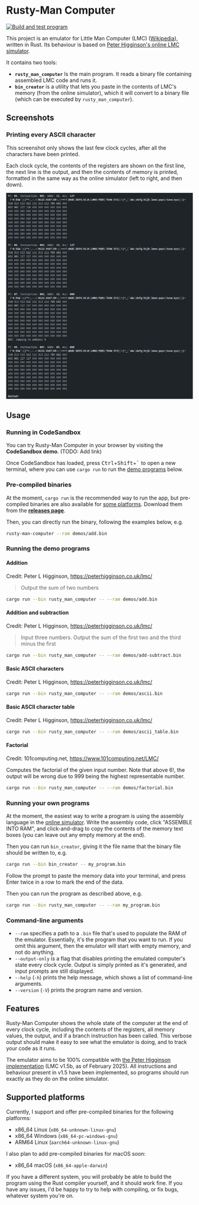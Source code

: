 # Rusty-Man Computer

[![Build and test program](https://github.com/RandomSearch18/rusty_man_computer/actions/workflows/build.yml/badge.svg)](https://github.com/RandomSearch18/rusty_man_computer/actions/workflows/build.yml)

This project is an emulator for Little Man Computer (LMC) ([Wikipedia](https://en.wikipedia.org/wiki/Little_man_computer)), written in Rust. Its behaviour is based on [Peter Higginson's online LMC simulator](https://peterhigginson.co.uk/lmc/).

It contains two tools:

- **`rusty_man_computer`** Is the main program. It reads a binary file containing assembled LMC code and runs it.
- **`bin_creator`** is a utility that lets you paste in the contents of LMC's memory (from the online simulator), which it will convert to a binary file (which can be executed by `rusty_man_computer`).

## Screenshots

### Printing every ASCII character

This screenshot only shows the last few clock cycles, after all the characters have been printed.

Each clock cycle, the contents of the registers are shown on the first line, the next line is the output, and then the contents of memory is printed, formatted in the same way as the online simulator (left to right, and then down).

![Screenshot of some of the output from the emulator running in a terminal](assets/terminal-demo-1.png)

## Usage

### Running in CodeSandbox

You can try Rusty-Man Computer in your browser by visiting the **CodeSandbox demo**. (TODO: Add link)

Once CodeSandbox has loaded, press <kbd>Ctrl</kbd>+<kbd>Shift</kbd>+<kbd>\`</kbd> to open a new terminal, where you can use `cargo run` to run the [demo programs](#running-the-demo-programs) below.

### Pre-compiled binaries

At the moment, `cargo run` is the recommended way to run the app, but pre-compiled binaries are also available for [some platforms](#supported-platforms). Download them from the **[releases page](https://github.com/RandomSearch18/rusty_man_computer/releases/latest)**.

Then, you can directly run the binary, following the examples below, e.g.

```sh
rusty-man-computer --ram demos/add.bin
```

### Running the demo programs

#### Addition

Credit: Peter L Higginson, <https://peterhigginson.co.uk/lmc/>

> Output the sum of two numbers

```bash
cargo run --bin rusty_man_computer -- --ram demos/add.bin
```

#### Addition and subtraction

Credit: Peter L Higginson, <https://peterhigginson.co.uk/lmc/>

> Input three numbers.
> Output the sum of the first two
> and the third minus the first

```bash
cargo run --bin rusty_man_computer -- --ram demos/add-subtract.bin
```

#### Basic ASCII characters

Credit: Peter L Higginson, <https://peterhigginson.co.uk/lmc/>

```bash
cargo run --bin rusty_man_computer -- --ram demos/ascii.bin
```

#### Basic ASCII character table

Credit: Peter L Higginson, <https://peterhigginson.co.uk/lmc/>

```bash
cargo run --bin rusty_man_computer -- --ram demos/ascii_table.bin
```

#### Factorial

Credit: 101computing.net, <https://www.101computing.net/LMC/>

Computes the factorial of the given input number. Note that above $6!$, the output will be wrong due to 999 being the highest representable number.

```bash
cargo run --bin rusty_man_computer -- --ram demos/factorial.bin
```

### Running your own programs

At the moment, the easiest way to write a program is using the assembly language in the [online simulator](https://peterhigginson.co.uk/lmc/). Write the assembly code, click "ASSEMBLE INTO RAM", and click-and-drag to copy the contents of the memory text boxes (you can leave out any empty memory at the end).

Then you can run `bin_creator`, giving it the file name that the binary file should be written to, e.g.

```bash
cargo run --bin bin_creator -- my_program.bin
```

Follow the prompt to paste the memory data into your terminal, and press Enter twice in a row to mark the end of the data.

Then you can run the program as described above, e.g.

```bash
cargo run --bin rusty_man_computer -- --ram my_program.bin
```

### Command-line arguments

- `--ram` specifies a path to a `.bin` file that's used to populate the RAM of the emulator. Essentially, it's the program that you want to run. If you omit this argument, then the emulator will start with empty memory, and not do anything.
- `--output-only` is a flag that disables printing the emulated computer's state every clock cycle. Output is simply printed as it's generated, and input prompts are still displayed.
- `--help` (`-h`) prints the help message, which shows a list of command-line arguments.
- `--version` (`-V`) prints the program name and version.

## Features

Rusty-Man Computer shows the whole state of the computer at the end of every clock cycle, including the contents of the registers, all memory values, the output, and if a branch instruction has been called. This verbose output should make it easy to see what the emulator is doing, and to track your code as it runs.

The emulator aims to be 100% compatible with [the Peter Higginson implementation](https://peterhigginson.co.uk/lmc/help_new.html) (LMC v1.5b, as of February 2025). All instructions and behaviour present in v1.5 have been implemented, so programs should run exactly as they do on the online simulator.

## Supported platforms

Currently, I support and offer pre-compiled binaries for the following platforms:

- x86_64 Linux (`x86_64-unknown-linux-gnu`)
- x86_64 Windows (`x86_64-pc-windows-gnu`)
- ARM64 Linux (`aarch64-unknown-linux-gnu`)

I also plan to add pre-compiled binaries for macOS soon:

- x86_64 macOS (`x86_64-apple-darwin`)

If you have a different system, you will probably be able to build the program using the Rust compiler yourself, and it should work fine. If you have any issues, I'd be happy to try to help with compiling, or fix bugs, whatever system you're on.
